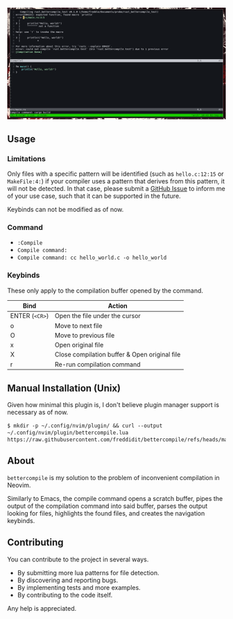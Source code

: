 ![preview](https://github.com/freddidit/bettercompile/blob/master/preview.png)

## Usage

### Limitations 
Only files with a specific pattern will be identified (such as ``hello.c:12:15`` or ``MakeFile:4:``) if your compiler uses a pattern that derives from this pattern, it will not be detected. In that case, please submit a [GitHub Issue](HTTPS://GITHUB.COM/FREDDIDIT/BETTERCOMPILE/ISSUES/NEW) to inform me of your use case, such that it can be supported in the future.

Keybinds can not be modified as of now.

### Command
- ``
:Compile
``
- ``
Compile command:  
``
- ``
Compile command: cc hello_world.c -o hello_world
``

### Keybinds
These only apply to the compilation buffer opened by the command.

| Bind            | Action                                         |
|-----------------|------------------------------------------------|
| ENTER (``<CR>``)| Open the file under the cursor                 |
| o               | Move to next file                              |
| O               | Move to previous file                          |
| x               | Open original file                             |
| X               | Close compilation buffer & Open original file  |
| r               | Re-run compilation command                     |

## Manual Installation (Unix)
Given how minimal this plugin is, I don't believe plugin manager support is necessary as of now.

```
$ mkdir -p ~/.config/nvim/plugin/ && curl --output ~/.config/nvim/plugin/bettercompile.lua https://raw.githubusercontent.com/freddidit/bettercompile/refs/heads/master/bettercompile.lua
```

## About
``bettercompile`` is my solution to the problem of inconvenient compilation in Neovim.

Similarly to Emacs, the compile command opens a scratch buffer, pipes the output of the compilation command into said buffer, parses the output looking for files, highlights the found files, and creates the navigation keybinds.

## Contributing
You can contribute to the project in several ways.
- By submitting more lua patterns for file detection.
- By discovering and reporting bugs.
- By implementing tests and more examples.
- By contributing to the code itself.

Any help is appreciated.
